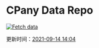 # CPany Data Repo

[![Fetch data](https://github.com/yjl9903/CPany/actions/workflows/fetch.yml/badge.svg)](https://github.com/yjl9903/CPany/actions/workflows/fetch.yml)

<!-- START_SECTION: update_time -->
更新时间：[2021-09-14 14:04](https://www.timeanddate.com/worldclock/fixedtime.html?msg=Fetch+data&iso=20210914T140457&p1=237)
<!-- END_SECTION: update_time -->
